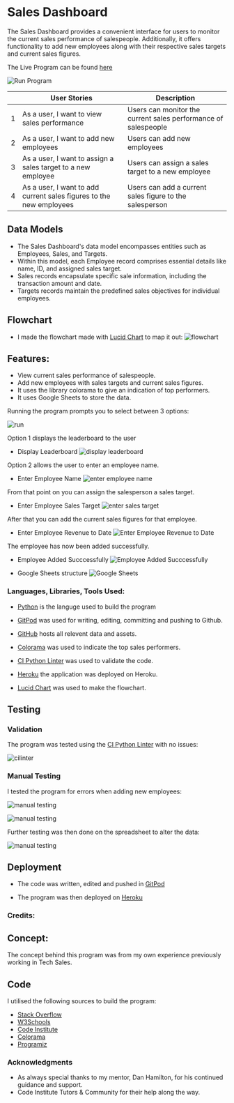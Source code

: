 # Sales Dashboard 

The Sales Dashboard provides a convenient interface for users to monitor the current sales performance of salespeople. Additionally, it offers functionality to add new employees along with their respective sales targets and current sales figures.

The Live Program can be found [here](https://salesdashboardp3-20d8194b2f29.herokuapp.com/)

![Run Program](https://github.com/micdr93/SalesDashp3/blob/main/assets/readme_files/run.png)


|  | User Stories                                   | Description                                          |
|----------|------------------------------------------------|------------------------------------------------------|
| 1        | As a user, I want to view sales performance   | Users can monitor the current sales performance of salespeople |
| 2        | As a user, I want to add new employees         | Users can add new employees|
| 3        | As a user, I want to assign a sales target to a new employee | Users can assign a sales target to a new employee |
| 4        | As a user, I want to add current sales figures to the new employees | Users can add a current sales figure to the salesperson |

## Data Models 
- The Sales Dashboard's data model encompasses entities such as Employees, Sales, and Targets. 
- Within this model, each Employee record comprises essential details like name, ID, and assigned sales target. 
- Sales records encapsulate specific sale information, including the transaction amount and date. 
- Targets records maintain the predefined sales objectives for individual employees.


## Flowchart

- I made the flowchart made with [Lucid Chart](https://lucidchart.com/) to map it out:
![flowchart](https://github.com/micdr93/SalesDashp3/blob/main/assets/readme_files/Flowchart%20(1).png)

## Features: 

- View current sales performance of salespeople.
- Add new employees with sales targets and current sales figures.
- It uses the library colorama to give an indication of top performers.
- It uses Google Sheets to store the data.

Running the program prompts you to select between 3 options:

![run](https://github.com/micdr93/SalesDashp3/blob/main/assets/readme_files/run.png)

Option 1 displays the leaderboard to the user

- Display Leaderboard
![display leaderboard](https://github.com/micdr93/SalesDashp3/blob/main/assets/readme_files/display_leaderboard.png)

Option 2 allows the user to enter an employee name.

- Enter Employee Name
![enter employee name](https://github.com/micdr93/SalesDashp3/blob/main/assets/readme_files/enter_employee_name.png)

From that point on you can assign the salesperson a sales target.

- Enter Employee Sales Target
![enter sales target](https://github.com/micdr93/SalesDashp3/blob/main/assets/readme_files/enter_sales_target.png)

After that you can add the current sales figures for that employee.

- Enter Employee Revenue to Date
![Enter Employee Revenue to Date](https://github.com/micdr93/SalesDashp3/blob/main/assets/readme_files/enter_rev_to_date.png)

The employee has now been added successfully.

- Employee Added Succcessfully
![Employee Added Succcessfully](https://github.com/micdr93/SalesDashp3/blob/main/assets/readme_files/employee_added_successfully.png)

- Google Sheets structure
![Google Sheets](https://github.com/micdr93/SalesDashp3/blob/main/assets/readme_files/google_sheets_setup.png)

### Languages, Libraries, Tools Used:

- [Python](https://www.python.org/) is the languge used to build the program

- [GitPod](https://gitpod.io/) was used for writing, editing, committing and pushing to Github.

- [GitHub](https://github.com/) hosts all relevent data and assets.

- [Colorama](https://pypi.org/project/colorama/) was used to indicate the top sales performers. 

 - [CI Python Linter](https://pep8ci.herokuapp.com/#) was used to validate the code.

 - [Heroku](https://id.heroku.com) the application was deployed on Heroku.

 - [Lucid Chart](https://lucidchart.com/) was used to make the flowchart.

## Testing

### Validation

The program was tested using the [CI Python Linter](https://pep8ci.herokuapp.com/#) with no issues:

![cilinter](https://github.com/micdr93/SalesDashp3/blob/main/assets/readme_files/cilinter.png)


### Manual Testing

I tested the program for errors when adding new employees:

![manual testing](https://github.com/micdr93/SalesDashp3/blob/main/assets/readme_files/manual_test_1.png)

![manual testing](https://github.com/micdr93/SalesDashp3/blob/main/assets/readme_files/manual_test_2.png)

Further testing was then done on the spreadsheet to alter the data:

![manual testing](https://github.com/micdr93/SalesDashp3/blob/main/assets/readme_files/leaderboard_test.png)

## Deployment

- The code was written, edited and pushed in [GitPod](https://gitpod.io/) 

- The program was then deployed on [Heroku](https://id.heroku.com/)

### Credits:

## Concept: 

The concept behind this program was from my own experience previously working in Tech Sales.

## Code

I utilised the following sources to build the program:

- [Stack Overflow](https://stackoverflow.com/) 
- [W3Schools](https://www.w3schools.com/)
- [Code Institute](https://codeinstitute.net/ie/) 
- [Colorama](https://pypi.org/project/colorama/)
- [Programiz](https://www.programiz.com/)


 ### Acknowledgments
 
- As always special thanks to my mentor, Dan Hamilton, for his continued guidance and support.
- Code Institute Tutors & Community for their help along the way. 






